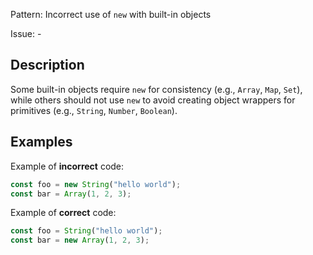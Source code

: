 Pattern: Incorrect use of `new` with built-in objects

Issue: -

## Description

Some built-in objects require `new` for consistency (e.g., `Array`, `Map`, `Set`), while others should not use `new` to avoid creating object wrappers for primitives (e.g., `String`, `Number`, `Boolean`).

## Examples

Example of **incorrect** code:
```javascript
const foo = new String("hello world");
const bar = Array(1, 2, 3);
```

Example of **correct** code:
```javascript
const foo = String("hello world");
const bar = new Array(1, 2, 3);
```